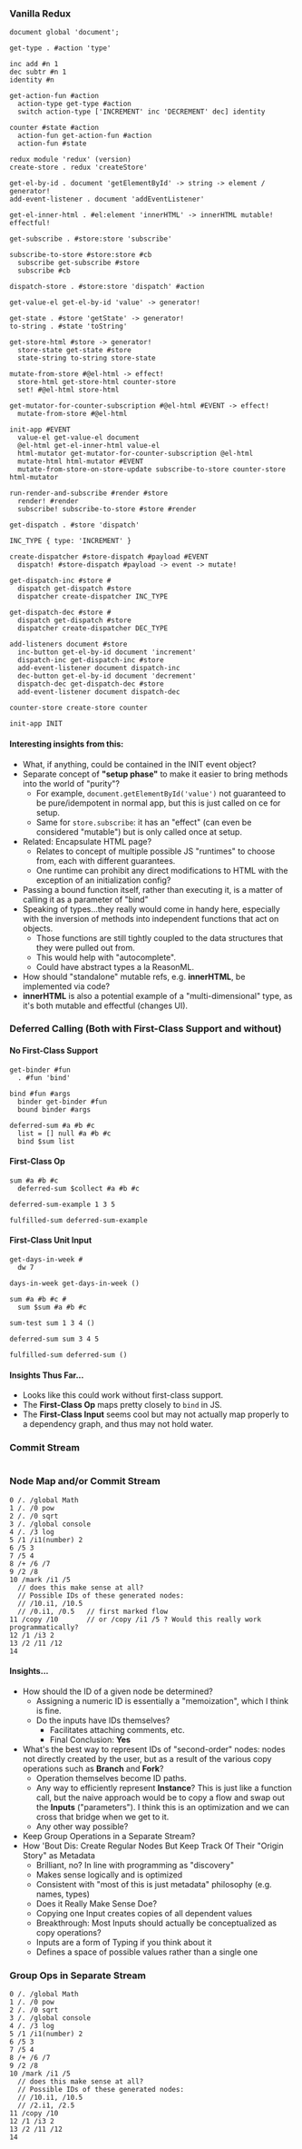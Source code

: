 ### Vanilla Redux

```
document global 'document';

get-type . #action 'type'

inc add #n 1
dec subtr #n 1
identity #n

get-action-fun #action
  action-type get-type #action
  switch action-type ['INCREMENT' inc 'DECREMENT' dec] identity

counter #state #action
  action-fun get-action-fun #action
  action-fun #state

redux module 'redux' (version)
create-store . redux 'createStore'

get-el-by-id . document 'getElementById' -> string -> element / generator!
add-event-listener . document 'addEventListener'

get-el-inner-html . #el:element 'innerHTML' -> innerHTML mutable! effectful!

get-subscribe . #store:store 'subscribe'

subscribe-to-store #store:store #cb
  subscribe get-subscribe #store
  subscribe #cb

dispatch-store . #store:store 'dispatch' #action

get-value-el get-el-by-id 'value' -> generator!

get-state . #store 'getState' -> generator!
to-string . #state 'toString'

get-store-html #store -> generator!
  store-state get-state #store
  state-string to-string store-state

mutate-from-store #@el-html -> effect!
  store-html get-store-html counter-store
  set! #@el-html store-html

get-mutator-for-counter-subscription #@el-html #EVENT -> effect!
  mutate-from-store #@el-html

init-app #EVENT
  value-el get-value-el document
  @el-html get-el-inner-html value-el
  html-mutator get-mutator-for-counter-subscription @el-html
  mutate-html html-mutator #EVENT
  mutate-from-store-on-store-update subscribe-to-store counter-store html-mutator

run-render-and-subscribe #render #store
  render! #render
  subscribe! subscribe-to-store #store #render

get-dispatch . #store 'dispatch'

INC_TYPE { type: 'INCREMENT' }

create-dispatcher #store-dispatch #payload #EVENT
  dispatch! #store-dispatch #payload -> event -> mutate!

get-dispatch-inc #store #
  dispatch get-dispatch #store
  dispatcher create-dispatcher INC_TYPE

get-dispatch-dec #store #
  dispatch get-dispatch #store
  dispatcher create-dispatcher DEC_TYPE

add-listeners document #store
  inc-button get-el-by-id document 'increment'
  dispatch-inc get-dispatch-inc #store
  add-event-listener document dispatch-inc
  dec-button get-el-by-id document 'decrement'
  dispatch-dec get-dispatch-dec #store
  add-event-listener document dispatch-dec

counter-store create-store counter

init-app INIT  
```

#### Interesting insights from this:
- What, if anything, could be contained in the INIT event object?
- Separate concept of **"setup phase"** to make it easier to bring methods into the world of "purity"?
  - For example, `document.getElementById('value')` not guaranteed to be pure/idempotent in normal app, but this is just called on ce for setup.
  - Same for `store.subscribe`: it has an "effect" (can even be considered "mutable") but is only called once at setup.
- Related: Encapsulate HTML page?
  - Relates to concept of multiple possible JS "runtimes" to choose from, each with different guarantees.
  - One runtime can prohibit any direct modifications to HTML with the exception of an initialization config?
- Passing a bound function itself, rather than executing it, is a matter of calling it as a parameter of "bind"
- Speaking of types...they really would come in handy here, especially with the inversion of methods into independent functions that act on objects.
  - Those functions are still tightly coupled to the data structures that they were pulled out from.
  - This would help with "autocomplete".
  - Could have abstract types a la ReasonML.
- How should "standalone" mutable refs, e.g. **innerHTML**, be implemented via code?
- **innerHTML** is also a potential example of a "multi-dimensional" type, as it's both mutable and effectful (changes UI).

### Deferred Calling (Both with First-Class Support and without)

#### No First-Class Support
```
get-binder #fun
  . #fun 'bind'

bind #fun #args
  binder get-binder #fun
  bound binder #args

deferred-sum #a #b #c
  list = [] null #a #b #c
  bind $sum list
```

#### First-Class Op
```
sum #a #b #c
  deferred-sum $collect #a #b #c

deferred-sum-example 1 3 5

fulfilled-sum deferred-sum-example
```

#### First-Class Unit Input
```
get-days-in-week #
  dw 7

days-in-week get-days-in-week ()

sum #a #b #c #
  sum $sum #a #b #c

sum-test sum 1 3 4 ()

deferred-sum sum 3 4 5

fulfilled-sum deferred-sum ()
```

#### Insights Thus Far...
- Looks like this could work without first-class support.
- The **First-Class Op** maps pretty closely to `bind` in JS.
- The **First-Class Input** seems cool but may not actually map properly to a dependency graph, and thus may not hold water.

### Commit Stream
```

```

### Node Map and/or Commit Stream
```
0 /. /global Math 
1 /. /0 pow
2 /. /0 sqrt
3 /. /global console
4 /. /3 log
5 /1 /i1(number) 2
6 /5 3
7 /5 4
8 /+ /6 /7
9 /2 /8
10 /mark /i1 /5 
  // does this make sense at all?
  // Possible IDs of these generated nodes:
  // /10.i1, /10.5
  // /0.i1, /0.5   // first marked flow
11 /copy /10       // or /copy /i1 /5 ? Would this really work programmatically?
12 /1 /i3 2
13 /2 /11 /12
14 
```

#### Insights...
- How should the ID of a given node be determined?
  - Assigning a numeric ID is essentially a "memoization", which I think is fine.
  - Do the inputs have IDs themselves?
    - Facilitates attaching comments, etc.
    - Final Conclusion: **Yes**
- What's the best way to represent IDs of "second-order" nodes: nodes not directly created by the user, but as a result of the various copy operations such as **Branch** and **Fork**?
  - Operation themselves become ID paths.
  - Any way to efficiently represent **Instance**? This is just like a function call, but the naive approach would be to copy a flow and swap out the **Inputs** ("parameters"). I think this is an optimization and we can cross that bridge when we get to it.
  - Any other way possible?
- Keep Group Operations in a Separate Stream? 
- How 'Bout Dis: Create Regular Nodes But Keep Track Of Their "Origin Story" as Metadata
  - Brilliant, no? In line with programming as "discovery"
  - Makes sense logically and is optimized
  - Consistent with "most of this is just metadata" philosophy (e.g. names, types)
  - Does it Really Make Sense Doe?
  - Copying one Input creates copies of all dependent values
  - Breakthrough: Most Inputs should actually be conceptualized as copy operations?
  - Inputs are a form of Typing if you think about it
  - Defines a space of possible values rather than a single one

### Group Ops in Separate Stream
```
0 /. /global Math 
1 /. /0 pow
2 /. /0 sqrt
3 /. /global console
4 /. /3 log
5 /1 /i1(number) 2
6 /5 3
7 /5 4
8 /+ /6 /7
9 /2 /8
10 /mark /i1 /5 
  // does this make sense at all?
  // Possible IDs of these generated nodes:
  // /10.i1, /10.5
  // /2.i1, /2.5
11 /copy /10
12 /1 /i3 2
13 /2 /11 /12
14 
```

